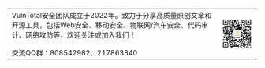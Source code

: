 <table><tr>
<td>VulnTotal安全团队成立于2022年。致力于分享高质量原创文章和开源工具，包括Web安全、移动安全、物联网/汽车安全、代码审计、网络攻防等，欢迎关注或加入我们！<br /><br />交流QQ群：808542982、217863340</td>
<td><img align="right" src=./img/gzh.jpg width="200"></td>
</tr></table>
